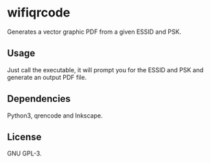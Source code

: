 # wifiqrcode
Generates a vector graphic PDF from a given ESSID and PSK.

## Usage
Just call the executable, it will prompt you for the ESSID and PSK and generate
an output PDF file.

## Dependencies
Python3, qrencode and Inkscape.

## License
GNU GPL-3.
